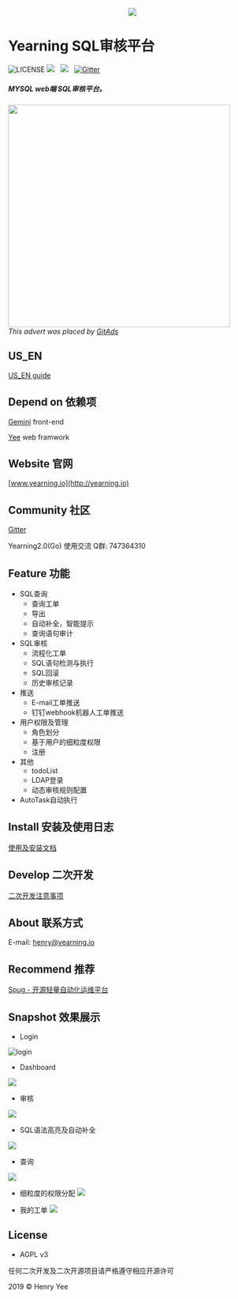 <p align="center">
        <img  src="img/logo.jpg">
</p>

# Yearning SQL审核平台
![LICENSE](https://img.shields.io/badge/license-AGPL%20-blue.svg)
![](https://img.shields.io/badge/build-release-brightgreen.svg)  
![](https://img.shields.io/badge/version-v2.2.0-brightgreen.svg)  
[![Gitter](https://badges.gitter.im/talk-to-yearning/community.svg)](https://gitter.im/talk-to-yearning/community?utm_source=badge&utm_medium=badge&utm_campaign=pr-badge)

##### MYSQL web端 SQL审核平台。

<a href="https://tracking.gitads.io/?campaign=popsql&repo=Yearning&redirect=popsql.com%2F%3Futm_source%3Dgitads" target="_blank">
   <img width="450px" src="https://images.gitads.io/Yearning">
</a>
<br><i>This advert was placed by <a href="https://tracking.gitads.io/?campaign=gitads&repo=Yearning&redirect=gitads.io" rel="gitads">GitAds</a> </i>

## US_EN

[US_EN guide](README_EN.md)

## Depend on 依赖项

[Gemini](https://github.com/cookieY/Yearning-gemini) front-end 

[Yee](https://github.com/cookieY/yee) web framwork

## Website 官网

[www.yearning.io](http://yearning.io)



## Community 社区
   [Gitter](https://gitter.im/talk-to-yearning/community?utm_source=share-link&utm_medium=link&utm_campaign=share-link)
   
   Yearning2.0(Go) 使用交流     Q群: 747364310
## Feature 功能

- SQL查询
    - 查询工单 
    - 导出
    - 自动补全，智能提示 
    - 查询语句审计
- SQL审核
    - 流程化工单
    - SQL语句检测与执行
    - SQL回滚
    - 历史审核记录
- 推送
    - E-mail工单推送
    - 钉钉webhook机器人工单推送
- 用户权限及管理
    - 角色划分
    - 基于用户的细粒度权限
    - 注册
- 其他
    - todoList
    - LDAP登录  
    - 动态审核规则配置 
- AutoTask自动执行

## Install 安装及使用日志

[使用及安装文档](http://guide.yearning.io)

## Develop 二次开发

[二次开发注意事项](https://guide.yearning.io/developer.html)
  
## About 联系方式
   
   E-mail: henry@yearning.io
   

## Recommend 推荐

[Spug - 开源轻量自动化运维平台](https://github.com/openspug/spug)

## Snapshot 效果展示

- Login



![login](img/login.png)


- Dashboard

![](img/dash.png)

- 审核

![](img/audit.png)

- SQL语法高亮及自动补全

![](img/highlight.png)

- 查询

![](img/query.png)

- 细粒度的权限分配
![](img/PER.png)

- 我的工单
![](img/myorder.png)


## License

- AGPL v3

任何二次开发及二次开源项目请严格遵守相应开源许可

2019 © Henry Yee


